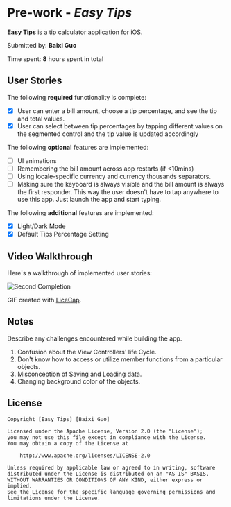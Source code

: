 # Pre-work - *Easy Tips*

**Easy Tips** is a tip calculator application for iOS.

Submitted by: **Baixi Guo**

Time spent: **8** hours spent in total

## User Stories

The following **required** functionality is complete:

* [X] User can enter a bill amount, choose a tip percentage, and see the tip and total values.
* [X] User can select between tip percentages by tapping different values on the segmented control and the tip value is updated accordingly

The following **optional** features are implemented:

* [ ] UI animations
* [ ] Remembering the bill amount across app restarts (if <10mins)
* [ ] Using locale-specific currency and currency thousands separators.
* [ ] Making sure the keyboard is always visible and the bill amount is always the first responder. This way the user doesn't have to tap anywhere to use this app. Just launch the app and start typing.

The following **additional** features are implemented:

- [X] Light/Dark Mode
- [X] Default Tips Percentage Setting

## Video Walkthrough

Here's a walkthrough of implemented user stories:


![Second Completion](https://user-images.githubusercontent.com/96842497/149890435-eba6933c-8842-451f-aefc-2853a13c9ff8.gif)



GIF created with [LiceCap](http://www.cockos.com/licecap/).

## Notes

Describe any challenges encountered while building the app.

1. Confusion about the View Controllers' life Cycle.
2. Don't know how to access or utilize member functions from a particular objects.
3. Misconception of Saving and Loading data.
4. Changing background color of the objects.

## License

    Copyright [Easy Tips] [Baixi Guo]

    Licensed under the Apache License, Version 2.0 (the "License");
    you may not use this file except in compliance with the License.
    You may obtain a copy of the License at

        http://www.apache.org/licenses/LICENSE-2.0

    Unless required by applicable law or agreed to in writing, software
    distributed under the License is distributed on an "AS IS" BASIS,
    WITHOUT WARRANTIES OR CONDITIONS OF ANY KIND, either express or implied.
    See the License for the specific language governing permissions and
    limitations under the License.
